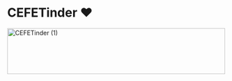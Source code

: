 # CEFETinder ❤️

<img width="500" height="106" alt="CEFETinder (1)" src="https://github.com/user-attachments/assets/c634f3f1-9bb1-42d4-a8bb-0401de5fab6f" />
